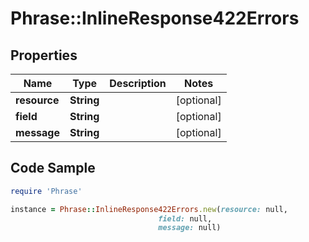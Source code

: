 # Phrase::InlineResponse422Errors

## Properties

Name | Type | Description | Notes
------------ | ------------- | ------------- | -------------
**resource** | **String** |  | [optional] 
**field** | **String** |  | [optional] 
**message** | **String** |  | [optional] 

## Code Sample

```ruby
require 'Phrase'

instance = Phrase::InlineResponse422Errors.new(resource: null,
                                 field: null,
                                 message: null)
```


